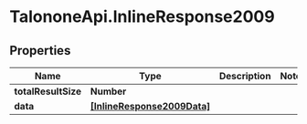 # TalononeApi.InlineResponse2009

## Properties
Name | Type | Description | Notes
------------ | ------------- | ------------- | -------------
**totalResultSize** | **Number** |  | 
**data** | [**[InlineResponse2009Data]**](InlineResponse2009Data.md) |  | 



